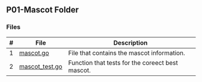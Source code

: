 ## P01-Mascot Folder
### Files

|   #   | File             | Description                                        |
| :---: | ---------------- | -------------------------------------------------- |
|   1   | [mascot.go](https://github.com/BKoch74/4143-PLC/blob/main/Assignments/P01/mascot/mascot.go)  | File that contains the mascot information.   |
|   2   | [mascot_test.go](https://github.com/BKoch74/4143-PLC/blob/main/Assignments/P01/mascot/mascot_test.go) | Function that tests for the coreect best mascot. |